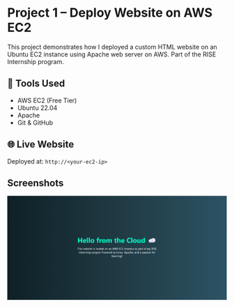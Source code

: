 # Project 1 – Deploy Website on AWS EC2
This project demonstrates how I deployed a custom HTML website on an Ubuntu EC2 instance using Apache web server on AWS. Part of the RISE Internship program.

## 🔧 Tools Used
- AWS EC2 (Free Tier)
- Ubuntu 22.04
- Apache
- Git & GitHub

## 🌐 Live Website
Deployed at: `http://<your-ec2-ip>`

## Screenshots
![Preview](images/project-1.png)

